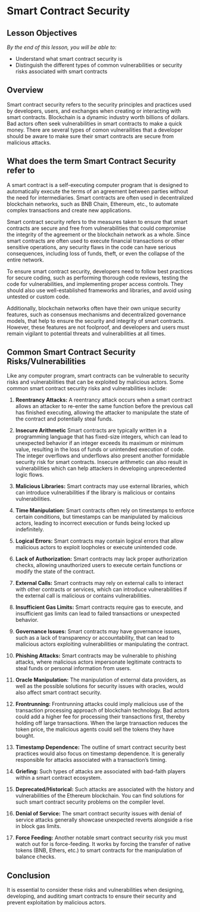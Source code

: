 # Smart Contract Security

## Lesson Objectives 
*By the end of this lesson, you will be able to:*

- Understand what smart contract security is
- Distinguish the different types of common vulnerabilities or security risks associated with smart contracts

## Overview
Smart contract security refers to the security principles and practices used by developers, users, and exchanges when creating or interacting with smart contracts. Blockchain is a dynamic industry worth billions of dollars. Bad actors often seek vulnerabilities in smart contracts to make a quick money. There are several types of comon vulnerailities that a developer should be aware to make sure their smart contracts are secure from malicious attacks.

## What does the term Smart Contract Security refer to 
A smart contract is a self-executing computer program that is designed to automatically execute the terms of an agreement between parties without the need for intermediaries. Smart contracts are often used in decentralized blockchain networks, such as BNB Chain, Ethereum, etc., to automate complex transactions and create new applications.

Smart contract security refers to the measures taken to ensure that smart contracts are secure and free from vulnerabilities that could compromise the integrity of the agreement or the blockchain network as a whole. Since smart contracts are often used to execute financial transactions or other sensitive operations, any security flaws in the code can have serious consequences, including loss of funds, theft, or even the collapse of the entire network.

To ensure smart contract security, developers need to follow best practices for secure coding, such as performing thorough code reviews, testing the code for vulnerabilities, and implementing proper access controls. They should also use well-established frameworks and libraries, and avoid using untested or custom code.

Additionally, blockchain networks often have their own unique security features, such as consensus mechanisms and decentralized governance models, that help to ensure the security and integrity of smart contracts. However, these features are not foolproof, and developers and users must remain vigilant to potential threats and vulnerabilities at all times.

## Common Smart Contract Security Risks/Vulnerabilities
Like any computer program, smart contracts can be vulnerable to security risks and vulnerabilities that can be exploited by malicious actors. Some common smart contract security risks and vulnerabilities include:

1. **Reentrancy Attacks:** A reentrancy attack occurs when a smart contract allows an attacker to re-enter the same function before the previous call has finished executing, allowing the attacker to manipulate the state of the contract and potentially steal funds.

2. **Insecure Arithmetic** Smart contracts are typically written in a programming language that has fixed-size integers, which can lead to unexpected behavior if an integer exceeds its maximum or minimum value, resulting in the loss of funds or unintended execution of code. The integer overflows and underflows also present another formidable security risk for smart contracts. Insecure arithmetic can also result in vulnerabilities which can help attackers in developing unprecedented logic flows.

3. **Malicious Libraries:** Smart contracts may use external libraries, which can introduce vulnerabilities if the library is malicious or contains vulnerabilities.

4. **Time Manipulation:** Smart contracts often rely on timestamps to enforce certain conditions, but timestamps can be manipulated by malicious actors, leading to incorrect execution or funds being locked up indefinitely.

5. **Logical Errors:** Smart contracts may contain logical errors that allow malicious actors to exploit loopholes or execute unintended code.

6. **Lack of Authorization:** Smart contracts may lack proper authorization checks, allowing unauthorized users to execute certain functions or modify the state of the contract.

7. **External Calls:** Smart contracts may rely on external calls to interact with other contracts or services, which can introduce vulnerabilities if the external call is malicious or contains vulnerabilities.

8. **Insufficient Gas Limits:** Smart contracts require gas to execute, and insufficient gas limits can lead to failed transactions or unexpected behavior.

9. **Governance Issues:** Smart contracts may have governance issues, such as a lack of transparency or accountability, that can lead to malicious actors exploiting vulnerabilities or manipulating the contract.

10. **Phishing Attacks:** Smart contracts may be vulnerable to phishing attacks, where malicious actors impersonate legitimate contracts to steal funds or personal information from users.

11. **Oracle Manipulation:** The manipulation of external data providers, as well as the possible solutions for security issues with oracles, would also affect smart contract security.

12. **Frontrunning:** Frontrunning attacks could imply malicious use of the transaction processing approach of blockchain technology. Bad actors could add a higher fee for processing their transactions first, thereby holding off large transactions. When the large transaction reduces the token price, the malicious agents could sell the tokens they have bought.

13. **Timestamp Dependence:** The outline of smart contract security best practices would also focus on timestamp dependence. It is generally responsible for attacks associated with a transaction’s timing. 

14. **Griefing:** Such types of attacks are associated with bad-faith players within a smart contract ecosystem. 

15. **Deprecated/Historical:** Such attacks are associated with the history and vulnerabilities of the Ethereum blockchain. You can find solutions for such smart contract security problems on the compiler level. 

16. **Denial of Service:** The smart contract security issues with denial of service attacks generally showcase unexpected reverts alongside a rise in block gas limits.

17. **Force Feeding:** Another notable smart contract security risk you must watch out for is force-feeding. It works by forcing the transfer of native tokens (BNB, Ethers, etc.) to smart contracts for the manipulation of balance checks. 

## Conclusion 
It is essential to consider these risks and vulnerabilities when designing, developing, and auditing smart contracts to ensure their security and prevent exploitation by malicious actors.



